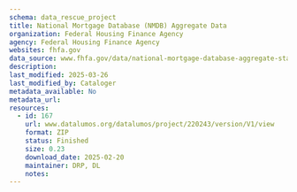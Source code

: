 ```yaml
---
schema: data_rescue_project 
title: National Mortgage Database (NMDB) Aggregate Data
organization: Federal Housing Finance Agency
agency: Federal Housing Finance Agency
websites: fhfa.gov
data_source: www.fhfa.gov/data/national-mortgage-database-aggregate-statistics
description: 
last_modified: 2025-03-26
last_modified_by: Cataloger
metadata_available: No
metadata_url: 
resources:
  - id: 167
    url: www.datalumos.org/datalumos/project/220243/version/V1/view
    format: ZIP
    status: Finished
    size: 0.23
    download_date: 2025-02-20
    maintainer: DRP, DL
    notes: 
---
```

